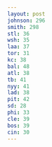 ```yaml
---
layout: post
johnson: 296
smith: 298
stl: 36
wsh: 35
laa: 37
tor: 31
kc: 38
bal: 48
atl: 38
tb: 41
nyy: 41
lad: 38
pit: 42
sd: 28
phi: 33
cle: 39
bos: 39
cin: 30
---
```

